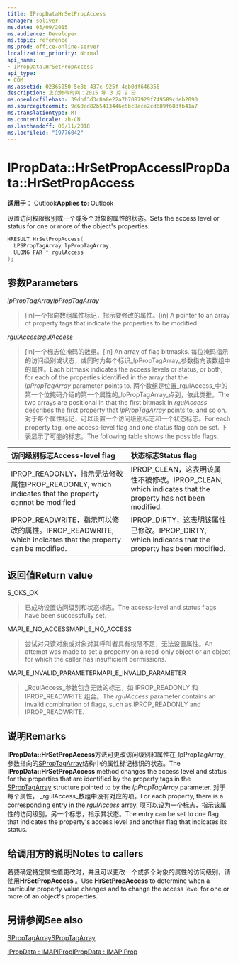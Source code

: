 ```yaml
---
title: IPropDataHrSetPropAccess
manager: soliver
ms.date: 03/09/2015
ms.audience: Developer
ms.topic: reference
ms.prod: office-online-server
localization_priority: Normal
api_name:
- IPropData.HrSetPropAccess
api_type:
- COM
ms.assetid: 02365050-5e8b-437c-925f-4eb0df646356
description: 上次修改时间：2015 年 3 月 9 日
ms.openlocfilehash: 39dbf3d3c8a8e22a7b7087929f749589cdeb2090
ms.sourcegitcommit: 9d60cd82b5413446e5bc8ace2cd689f683fb41a7
ms.translationtype: MT
ms.contentlocale: zh-CN
ms.lasthandoff: 06/11/2018
ms.locfileid: "19776042"
---
```

# <a name="ipropdatahrsetpropaccess"></a><span data-ttu-id="eef40-103">IPropData::HrSetPropAccess</span><span class="sxs-lookup"><span data-stu-id="eef40-103">IPropData::HrSetPropAccess</span></span>

  
  
<span data-ttu-id="eef40-104">**适用于**： Outlook</span><span class="sxs-lookup"><span data-stu-id="eef40-104">**Applies to**: Outlook</span></span> 
  
<span data-ttu-id="eef40-105">设置访问权限级别或一个或多个对象的属性的状态。</span><span class="sxs-lookup"><span data-stu-id="eef40-105">Sets the access level or status for one or more of the object's properties.</span></span>
  
```cpp
HRESULT HrSetPropAccess(
  LPSPropTagArray lpPropTagArray,
  ULONG FAR * rgulAccess
);
```

## <a name="parameters"></a><span data-ttu-id="eef40-106">参数</span><span class="sxs-lookup"><span data-stu-id="eef40-106">Parameters</span></span>

 <span data-ttu-id="eef40-107">_lpPropTagArray_</span><span class="sxs-lookup"><span data-stu-id="eef40-107">_lpPropTagArray_</span></span>
  
> <span data-ttu-id="eef40-108">[in]一个指向数组属性标记，指示要修改的属性。</span><span class="sxs-lookup"><span data-stu-id="eef40-108">[in] A pointer to an array of property tags that indicate the properties to be modified.</span></span> 
    
 <span data-ttu-id="eef40-109">_rgulAccess_</span><span class="sxs-lookup"><span data-stu-id="eef40-109">_rgulAccess_</span></span>
  
> <span data-ttu-id="eef40-110">[in]一个标志位掩码的数组。</span><span class="sxs-lookup"><span data-stu-id="eef40-110">[in] An array of flag bitmasks.</span></span> <span data-ttu-id="eef40-111">每位掩码指示的访问级别或状态，或同时为每个标识_lpPropTagArray_参数指向该数组中的属性。</span><span class="sxs-lookup"><span data-stu-id="eef40-111">Each bitmask indicates the access levels or status, or both, for each of the properties identified in the array that the  _lpPropTagArray_ parameter points to.</span></span> <span data-ttu-id="eef40-112">两个数组是位置_rgulAccess_中的第一个位掩码介绍的第一个属性的_lpPropTagArray_点到，依此类推。</span><span class="sxs-lookup"><span data-stu-id="eef40-112">The two arrays are positional in that the first bitmask in  _rgulAccess_ describes the first property that  _lpPropTagArray_ points to, and so on.</span></span> <span data-ttu-id="eef40-113">对于每个属性标记，可以设置一个访问级别标志和一个状态标志。</span><span class="sxs-lookup"><span data-stu-id="eef40-113">For each property tag, one access-level flag and one status flag can be set.</span></span> <span data-ttu-id="eef40-114">下表显示了可能的标志。</span><span class="sxs-lookup"><span data-stu-id="eef40-114">The following table shows the possible flags.</span></span> 
    
|<span data-ttu-id="eef40-115">**访问级别标志**</span><span class="sxs-lookup"><span data-stu-id="eef40-115">**Access-level flag**</span></span>|<span data-ttu-id="eef40-116">**状态标志**</span><span class="sxs-lookup"><span data-stu-id="eef40-116">**Status flag**</span></span>|
|:-----|:-----|
|<span data-ttu-id="eef40-117">IPROP_READONLY，指示无法修改属性</span><span class="sxs-lookup"><span data-stu-id="eef40-117">IPROP_READONLY, which indicates that the property cannot be modified</span></span>  <br/> |<span data-ttu-id="eef40-118">IPROP_CLEAN，这表明该属性不被修改。</span><span class="sxs-lookup"><span data-stu-id="eef40-118">IPROP_CLEAN, which indicates that the property has not been modified.</span></span>  <br/> |
|<span data-ttu-id="eef40-119">IPROP_READWRITE，指示可以修改的属性。</span><span class="sxs-lookup"><span data-stu-id="eef40-119">IPROP_READWRITE, which indicates that the property can be modified.</span></span>  <br/> |<span data-ttu-id="eef40-120">IPROP_DIRTY，这表明该属性已修改。</span><span class="sxs-lookup"><span data-stu-id="eef40-120">IPROP_DIRTY, which indicates that the property has been modified.</span></span>  <br/> |
   
## <a name="return-value"></a><span data-ttu-id="eef40-121">返回值</span><span class="sxs-lookup"><span data-stu-id="eef40-121">Return value</span></span>

<span data-ttu-id="eef40-122">S_OK</span><span class="sxs-lookup"><span data-stu-id="eef40-122">S_OK</span></span> 
  
> <span data-ttu-id="eef40-123">已成功设置访问级别和状态标志。</span><span class="sxs-lookup"><span data-stu-id="eef40-123">The access-level and status flags have been successfully set.</span></span>
    
<span data-ttu-id="eef40-124">MAPI_E_NO_ACCESS</span><span class="sxs-lookup"><span data-stu-id="eef40-124">MAPI_E_NO_ACCESS</span></span> 
  
> <span data-ttu-id="eef40-125">尝试对只读对象或对象对其呼叫者具有权限不足，无法设置属性。</span><span class="sxs-lookup"><span data-stu-id="eef40-125">An attempt was made to set a property on a read-only object or an object for which the caller has insufficient permissions.</span></span>
    
<span data-ttu-id="eef40-126">MAPI_E_INVALID_PARAMETER</span><span class="sxs-lookup"><span data-stu-id="eef40-126">MAPI_E_INVALID_PARAMETER</span></span> 
  
> <span data-ttu-id="eef40-127">_RgulAccess_参数包含无效的标志，如 IPROP_READONLY 和 IPROP_READWRITE 组合。</span><span class="sxs-lookup"><span data-stu-id="eef40-127">The  _rgulAccess_ parameter contains an invalid combination of flags, such as IPROP_READONLY and IPROP_READWRITE.</span></span> 
    
## <a name="remarks"></a><span data-ttu-id="eef40-128">说明</span><span class="sxs-lookup"><span data-stu-id="eef40-128">Remarks</span></span>

<span data-ttu-id="eef40-129">**IPropData::HrSetPropAccess**方法可更改访问级别和属性在_lpPropTagArray_参数指向的[SPropTagArray](sproptagarray.md)结构中的属性标记标识的状态。</span><span class="sxs-lookup"><span data-stu-id="eef40-129">The **IPropData::HrSetPropAccess** method changes the access level and status for the properties that are identified by the property tags in the [SPropTagArray](sproptagarray.md) structure pointed to by the  _lpPropTagArray_ parameter.</span></span> <span data-ttu-id="eef40-130">对于每个属性， _rgulAccess_数组中没有对应的项。</span><span class="sxs-lookup"><span data-stu-id="eef40-130">For each property, there is a corresponding entry in the  _rgulAccess_ array.</span></span> <span data-ttu-id="eef40-131">项可以设为一个标志，指示该属性的访问级别，另一个标志，指示其状态。</span><span class="sxs-lookup"><span data-stu-id="eef40-131">The entry can be set to one flag that indicates the property's access level and another flag that indicates its status.</span></span> 
  
## <a name="notes-to-callers"></a><span data-ttu-id="eef40-132">给调用方的说明</span><span class="sxs-lookup"><span data-stu-id="eef40-132">Notes to callers</span></span>

<span data-ttu-id="eef40-133">若要确定特定属性值更改时，并且可以更改一个或多个对象的属性的访问级别，请使用**HrSetPropAccess** 。</span><span class="sxs-lookup"><span data-stu-id="eef40-133">Use **HrSetPropAccess** to determine when a particular property value changes and to change the access level for one or more of an object's properties.</span></span> 
  
## <a name="see-also"></a><span data-ttu-id="eef40-134">另请参阅</span><span class="sxs-lookup"><span data-stu-id="eef40-134">See also</span></span>



[<span data-ttu-id="eef40-135">SPropTagArray</span><span class="sxs-lookup"><span data-stu-id="eef40-135">SPropTagArray</span></span>](sproptagarray.md)
  
[<span data-ttu-id="eef40-136">IPropData : IMAPIProp</span><span class="sxs-lookup"><span data-stu-id="eef40-136">IPropData : IMAPIProp</span></span>](ipropdataimapiprop.md)

